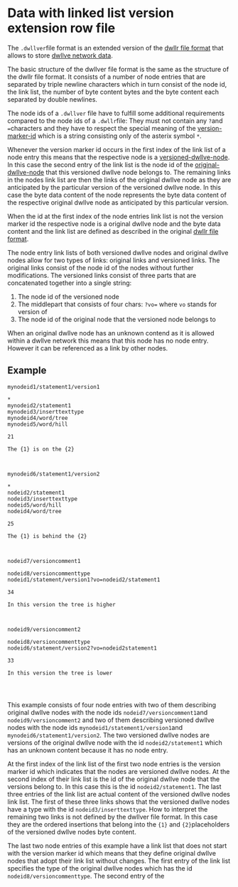 # Data with linked list version extension row file

The `.dwllver`file format is an extended version of the [dwllr file format](data-with-link-list-rows-file.md) that allows to store [dwllve network data](data-with-link-list-version-extension-network.md).

The basic structure of the dwllver file format is the same as the structure of the dwllr file format. It consists of a number of node entries that are separated by triple newline characters which in turn consist of the node id, the link list, the number of byte content bytes and the byte content each separated by double newlines.

The node ids of a `.dwllver` file have to fulfill some additional requirements compared to the node ids of a `.dwllr`file: They must not contain any `?`and `=`characters and they have to respect the special meaning of the [version-marker-id](../adresses/version-marker-id.md) which is a string consisting only of the asterix symbol `*`.

Whenever the version marker id occurs in the first index of the link list of a node entry this means that the respective node is a [versioned-dwllve-node](versioned-dwllve-node.md). In this case the second entry of the link list is the node id of the [original-dwllve-node](original-dwllve-node.md) that this versioned dwllve node belongs to. The remaining links in the nodes link list are then the links of the original dwllve node as they are anticipated by the particular version of the versioned dwllve node. In this case the byte data content of the node represents the byte data content of the respective original dwllve node as anticipated by this particular version.

When the id at the first index of the node entries link list is not the version marker id the respective node is a original dwllve node and the byte data content and the link list are defined as described in the original [dwllr file format](data-with-link-list-rows-file.md).

The node entry link lists of both versioned dwllve nodes and original dwllve nodes allow for two types of links: original links and versioned links. The original links consist of the node id  of the nodes without further modifications. The versioned links consist of three parts that are concatenated together into a single string: 
1) The node id of the versioned node
2) The middlepart that consists of four chars: `?vo=` where `vo` stands for version of
3) The node id of the original node that the versioned node belongs to

When an original dwllve node has an unknown contend as it is allowed within a dwllve network this means that this node has no node entry. However it can be referenced as a link by other nodes.



## Example

```
mynodeid1/statement1/version1

*
mynodeid2/statement1
mynodeid3/inserttexttype
mynodeid4/word/tree
mynodeid5/word/hill

21

The {1} is on the {2}



mynodeid6/statement1/version2

*
nodeid2/statement1
nodeid3/inserttexttype
nodeid5/word/hill
nodeid4/word/tree

25

The {1} is behind the {2}



nodeid7/versioncomment1

nodeid8/versioncommenttype
nodeid1/statement/version1?vo=nodeid2/statement1

34

In this version the tree is higher



nodeid9/versioncomment2

nodeid8/versioncommenttype
nodeid6/statement/version2?vo=nodeid2statement1

33

In this version the tree is lower




```

This example consists of four node entries with two of them describing original dwllve nodes with the node ids `nodeid7/versioncomment1`and `nodeid9/versioncomment2` and two of them describing versioned dwllve nodes with the node ids `mynodeid1/statement1/version1`and `mynodeid6/statement1/version2`. The two versioned dwllve nodes are versions of the original dwllve node with the id `nodeid2/statement1` which has an unknown content because it has no node entry.

At the first index of the link list of the first two node entries is the version marker id which indicates that the nodes are versioned dwllve nodes. At the second index of their link list is the id of the original dwllve node that the versions  belong to. In this case this is the id `nodeid2/statement1`. The last three entries of the link list are actual content of the versioned dwllve nodes link list. The first of these three links shows that the versioned dwllve nodes have a type with the id `nodeid3/inserttexttype`. How to interpret the remaining two links is not defined by the dwllver file format. In this case they are the ordered insertions that belong into the `{1}` and `{2}`placeholders of the versioned dwllve nodes byte content.

The last two node entries of this example have a link list that does not start with the version marker id which means that they define original dwllve nodes that adopt their link list without changes. The first entry of the link list specifies the type of the original dwllve nodes which has the id `nodeid8/versioncommenttype`.  The second entry of the 